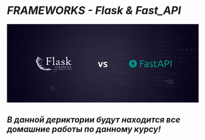 # <b><i>FRAMEWORKS - Flask & Fast_API</b></i>

![flask_and_fastapi.png](flask_and_fastapi.png)

## <b><i>В данной дериктории будут находится все домашние работы по данному курсу!</b></i>
